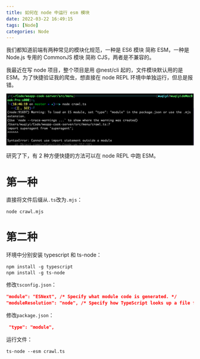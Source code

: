 ```yaml
---
title: 如何在 node 中运行 esm 模块
date: 2022-03-22 16:49:15
tags: [Node]
categories: Node
---
```


我们都知道前端有两种常见的模块化规范，一种是 ES6 模块 简称 ESM，一种是 Node.js 专用的 CommonJS 模块 简称 CJS，两者是不兼容的。

我最近在写 node 项目，整个项目是用 @nest/cli 起的，文件模块默认用的是 ESM。为了快捷验证我的爬虫，想直接在 node REPL 环境中单独运行，但总是报错。

![](https://raw.githubusercontent.com/niki571/MyImageHost/main/%E6%88%AA%E5%B1%8F2023-03-22%20%E4%B8%8B%E5%8D%885.36.13.png)

研究了下，有 2 种方便快捷的方法可以在 node REPL 中跑 ESM。

# 第一种

直接将文件后缀从`.ts`改为`.mjs`：

```shell
node crawl.mjs
```

# 第二种

环境中分别安装 typescript 和 ts-node：

```shell
npm install -g typescript
npm install -g ts-node
```

修改`tsconfig.json`：

```json
"module": "ESNext", /* Specify what module code is generated. */
"moduleResolution": "node", /* Specify how TypeScript looks up a file from a given module specifier. */
```

修改`package.json`：

```json
 "type": "module",
```

运行文件：

```shell
ts-node --esm crawl.ts
```

